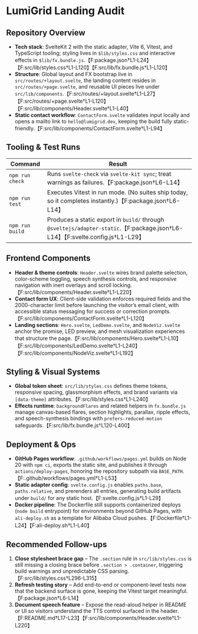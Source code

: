 # LumiGrid Landing Audit

## Repository Overview
- **Tech stack**: SvelteKit 2 with the static adapter, Vite 6, Vitest, and TypeScript tooling; styling lives in `$lib/styles.css` and interactive effects in `$lib/fx.bundle.js`.【F:package.json†L1-L24】【F:src/lib/styles.css†L1-L120】【F:src/lib/fx.bundle.js†L1-L120】
- **Structure**: Global layout and FX bootstrap live in `src/routes/+layout.svelte`, the landing content resides in `src/routes/+page.svelte`, and reusable UI pieces live under `src/lib/components`.【F:src/routes/+layout.svelte†L1-L27】【F:src/routes/+page.svelte†L1-L120】【F:src/lib/components/Header.svelte†L1-L40】
- **Static contact workflow**: `ContactForm.svelte` validates input locally and opens a mailto link to `hello@lumigrid.dev`, keeping the build fully static-friendly.【F:src/lib/components/ContactForm.svelte†L1-L94】

## Tooling & Test Runs
| Command | Result |
| --- | --- |
| `npm run check` | Runs `svelte-check` via `svelte-kit sync`; treat warnings as failures.【F:package.json†L6-L14】 |
| `npm run test` | Executes Vitest in run mode. (No suites ship today, so it completes instantly.)【F:package.json†L6-L14】 |
| `npm run build` | Produces a static export in `build/` through `@sveltejs/adapter-static`.【F:package.json†L6-L14】【F:svelte.config.js†L1-L29】 |

## Frontend Components
- **Header & theme controls**: `Header.svelte` wires brand palette selection, color-scheme toggling, speech synthesis controls, and responsive navigation with inert overlays and scroll locking.【F:src/lib/components/Header.svelte†L1-L220】
- **Contact form UX**: Client-side validation enforces required fields and the 2000-character limit before launching the visitor’s email client, with accessible status messaging for success or correction prompts.【F:src/lib/components/ContactForm.svelte†L1-L120】
- **Landing sections**: `Hero.svelte`, `LedDemo.svelte`, and `NodeViz.svelte` anchor the promise, LED preview, and mesh visualization experiences that structure the page.【F:src/lib/components/Hero.svelte†L1-L10】【F:src/lib/components/LedDemo.svelte†L1-L240】【F:src/lib/components/NodeViz.svelte†L1-L192】

## Styling & Visual Systems
- **Global token sheet**: `src/lib/styles.css` defines theme tokens, responsive spacing, glassmorphism effects, and brand variants via `[data-theme]` attributes.【F:src/lib/styles.css†L1-L240】
- **Effects runtime**: `backgroundFlares` and related helpers in `fx.bundle.js` manage canvas-based flares, section highlights, parallax, ripple effects, and speech-synthesis bindings with `prefers-reduced-motion` safeguards.【F:src/lib/fx.bundle.js†L120-L400】

## Deployment & Ops
- **GitHub Pages workflow**: `.github/workflows/pages.yml` builds on Node 20 with `npm ci`, exports the static site, and publishes it through `actions/deploy-pages`, honoring the repository subpath via `BASE_PATH`.【F:.github/workflows/pages.yml†L1-L53】
- **Static adapter config**: `svelte.config.js` enables `paths.base`, `paths.relative`, and prerenders all entries, generating build artifacts under `build/` for any static host.【F:svelte.config.js†L1-L29】
- **Docker pipeline**: The Dockerfile still supports containerized deploys (`node build` entrypoint) for environments beyond GitHub Pages, with `ali-deploy.sh` as a template for Alibaba Cloud pushes.【F:Dockerfile†L1-L24】【F:ali-deploy.sh†L1-L40】

## Recommended Follow-ups
1. **Close stylesheet brace gap** – The `.section` rule in `src/lib/styles.css` is still missing a closing brace before `.section > .container`, triggering build warnings and unpredictable CSS parsing.【F:src/lib/styles.css†L296-L315】
2. **Refresh testing story** – Add end-to-end or component-level tests now that the backend surface is gone, keeping the Vitest target meaningful.【F:package.json†L6-L14】
3. **Document speech feature** – Expose the read-aloud helper in README or UI so visitors understand the TTS control surfaced in the header.【F:README.md†L17-L23】【F:src/lib/components/Header.svelte†L1-L220】

